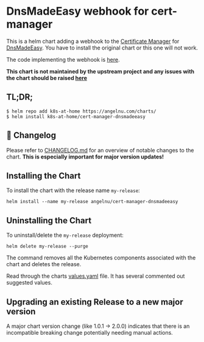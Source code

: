# DnsMadeEasy webhook for cert-manager

This is a helm chart adding a webhook to the [Certificate Manager](https://cert-manager.io/) for [DnsMadeEasy](https://dnsmadeeasy.com/). You have to install the original chart or this one will not work.

The code implementing the webhook is [here](https://github.com/angelnu/cert-manager-webhook-dnsmadeeasy).

**This chart is not maintained by the upstream project and any issues with the chart should be raised [here](https://github.com/angelnu/charts/issues/new/choose)**

## TL;DR;

```shell
$ helm repo add k8s-at-home https://angelnu.com/charts/
$ helm install k8s-at-home/cert-manager-dnsmadeeasy
```

## :star2: Changelog

Please refer to [CHANGELOG.md](CHANGELOG.md) for an overview of notable changes to the chart. **This is especially important for major version updates!**

## Installing the Chart

To install the chart with the release name `my-release`:

```console
helm install --name my-release angelnu/cert-manager-dnsmadeeasy
```

## Uninstalling the Chart

To uninstall/delete the `my-release` deployment:

```console
helm delete my-release --purge
```

The command removes all the Kubernetes components associated with the chart and deletes the release.

Read through the charts [values.yaml](https://github.com/k8s-at-home/charts/blob/master/charts/cert-manager-dnsmadeeasy/values.yaml)
file. It has several commented out suggested values.

## Upgrading an existing Release to a new major version

A major chart version change (like 1.0.1 -> 2.0.0) indicates that there is an incompatible breaking change potentially needing manual actions.